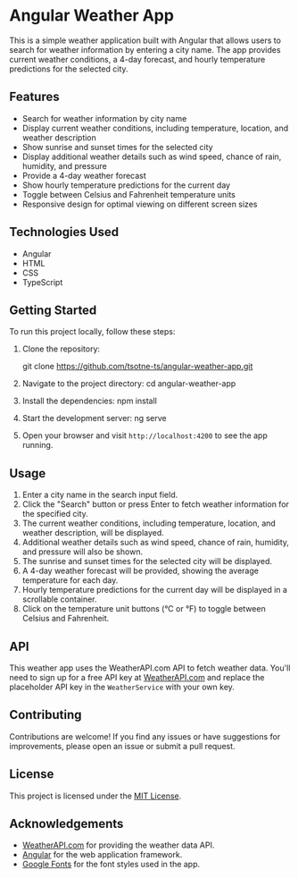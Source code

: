 # Angular Weather App

This is a simple weather application built with Angular that allows users to search for weather information by entering a city name. The app provides current weather conditions, a 4-day forecast, and hourly temperature predictions for the selected city.

## Features

- Search for weather information by city name
- Display current weather conditions, including temperature, location, and weather description
- Show sunrise and sunset times for the selected city
- Display additional weather details such as wind speed, chance of rain, humidity, and pressure
- Provide a 4-day weather forecast
- Show hourly temperature predictions for the current day
- Toggle between Celsius and Fahrenheit temperature units
- Responsive design for optimal viewing on different screen sizes

## Technologies Used

- Angular
- HTML
- CSS
- TypeScript

## Getting Started

To run this project locally, follow these steps:

1. Clone the repository:

   git clone https://github.com/tsotne-ts/angular-weather-app.git
   
2. Navigate to the project directory:
   cd angular-weather-app

3. Install the dependencies:
   npm install

4. Start the development server:
   ng serve

5. Open your browser and visit `http://localhost:4200` to see the app running.

## Usage

1. Enter a city name in the search input field.
2. Click the "Search" button or press Enter to fetch weather information for the specified city.
3. The current weather conditions, including temperature, location, and weather description, will be displayed.
4. Additional weather details such as wind speed, chance of rain, humidity, and pressure will also be shown.
5. The sunrise and sunset times for the selected city will be displayed.
6. A 4-day weather forecast will be provided, showing the average temperature for each day.
7. Hourly temperature predictions for the current day will be displayed in a scrollable container.
8. Click on the temperature unit buttons (°C or °F) to toggle between Celsius and Fahrenheit.

## API

This weather app uses the WeatherAPI.com API to fetch weather data. You'll need to sign up for a free API key at [WeatherAPI.com](https://www.weatherapi.com/) and replace the placeholder API key in the `WeatherService` with your own key.

## Contributing

Contributions are welcome! If you find any issues or have suggestions for improvements, please open an issue or submit a pull request.

## License

This project is licensed under the [MIT License](LICENSE).

## Acknowledgements

- [WeatherAPI.com](https://www.weatherapi.com/) for providing the weather data API.
- [Angular](https://angular.io/) for the web application framework.
- [Google Fonts](https://fonts.google.com/) for the font styles used in the app.
